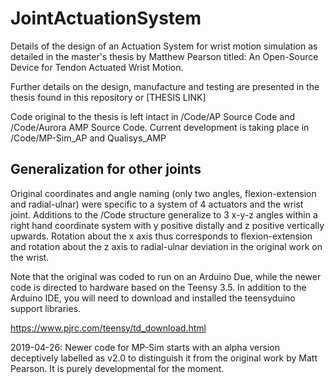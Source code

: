 # JointActuationSystem
Details of the design of an Actuation System for wrist motion simulation as detailed in the master's thesis by Matthew Pearson titled: An Open-Source Device for Tendon Actuated Wrist Motion. 

Further details on the design, manufacture and testing are presented in the thesis found in this repository or [THESIS LINK]

Code original to the thesis is left intact in /Code/AP Source Code and /Code/Aurora AMP Source Code. Current development is taking place in /Code/MP-Sim_AP and Qualisys_AMP

## Generalization for other joints

Original coordinates and angle naming (only two angles, flexion-extension and radial-ulnar) were specific to a system of 4 actuators and the wrist joint. Additions to the /Code structure generalize to 3 x-y-z angles within a right hand coordinate system with y positive distally and z positive vertically upwards. Rotation about the x axis thus corresponds to flexion-extension and rotation about the z axis to radial-ulnar deviation in the original work on the wrist. 

Note that the original was coded to run on an Arduino Due, while the newer code is directed to hardware based on the Teensy 3.5. In addition to the Arduino IDE, you will need to download and installed the teensyduino support libraries.

https://www.pjrc.com/teensy/td_download.html

2019-04-26: Newer code for MP-Sim starts with an alpha version deceptively labelled as v2.0 to distinguish it from the original work by Matt Pearson. It is purely developmental for the moment. 
